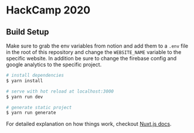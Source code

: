# HackCamp 2020

## Build Setup

Make sure to grab the env variables from notion and add them to a `.env` file in the root of this repository
and change the `WEBSITE_NAME` variable to the specific website. In addition be sure to change the firebase 
config and google analytics to the specific project.

``` bash
# install dependencies
$ yarn install

# serve with hot reload at localhost:3000
$ yarn run dev

# generate static project
$ yarn run generate
```

For detailed explanation on how things work, checkout [Nuxt.js docs](https://nuxtjs.org).
